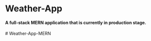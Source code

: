 ﻿# Weather-App

#### A full-stack MERN application that is currently in production stage. 
#   W e a t h e r - A p p - M E R N  
 